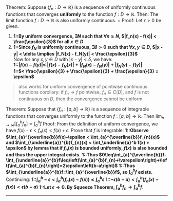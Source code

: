 Theorem:
Suppose $\{f_n:D\to\mathbb{R}\}$ is a sequence of uniformly continuous functions that converges **uniformly** to the function $f:D\to\mathbb{R}$. 
Then:
The limit function $f:D\to\mathbb{R}$ is also uniformly continuous.
+
Proof:
Let $\epsilon > 0$ be given.  
1. **1::By uniform convergence, $\exists N$ such that $\forall n \geq N$, $|f_n(x) - f(x)| < \frac{\epsilon}{3}$ for all $x \in D$**  
2. **1::Since $f_N$ is uniformly continuous, $\exists \delta > 0$ such that $\forall x,y \in D$, $|x - y| < \delta \implies |f_N(x) - f_N(y)| < \frac{\epsilon}{3}$**  
Now for any $x,y \in D$ with $|x - y| < \delta$, we have:  
**1::$|f(x) - f(y)| \leq$ $|f(x) - f_N(x)| + |f_N(x) - f_N(y)| + |f_N(y) - f(y)|$**  
**1::$< \frac{\epsilon}{3} + \frac{\epsilon}{3} + \frac{\epsilon}{3} = \epsilon$**  
> also works for uniform convergence of pointwise continuous functions
> corollary: if $f_n \to f$ pointwise, $f_n \in C(D)$, and $f$ is not continuous on $D$, then the convergence cannot be uniform

Theorem:
Suppose that $\{f_n:[a,b]\to\mathbb{R}\}$ is a sequence of integrable functions that converges uniformly to the function $f:[a,\:b]\to\mathbb{R}$.
Then $\lim_{n\to\infty}\left[\int_a^bf_n\right]=\int_a^bf$
Proof:
From the definition of uniform convergence, we have $f(x)-\epsilon<f_{n}(x)<f(x)+\epsilon$. 
Prove that $f$ is integrable:
**1::Observe $\int_{a}^{\overline{b}}f(x)-\epsilon < \int_{a}^{\overline{b}}f_{n}(x)$ and $\int_{\underline{a}}^{b}f_{n}(x) < \int_\underline{a}^b f(x) + \epsilon$ by lemma that if $f_n(x)$ is bounded uniformly, $f(x)$ is also bounded and thus the upper integral exists.**
**1::Thus $0\leq\int_{a}^{\overline{b}}f-\int_{\underline{a}}^{b}f\leq\left(\int_{a}^{b}f_{n}+\varepsilon\right)+\left(\int_{a}^{b}f_{n}\right)=2\epsilon\left(b-a\right)$**
**1::Thus $\int_{\underline{a}}^{b}f=\int_{a}^{\overline{b}}f$, so $\int^{b}_a f$ exists.**
Continuing:
**1::$\int_{a}^{b}-\epsilon<\int_{a}^{b}(f_{n}(x)-f(x))\leq\int_{a}^{b}\epsilon$**
**1::$-\epsilon(b-a)<\int_{a}^{b}(f_{a}(x)-f(x))<\epsilon(b-a)$**
**1::Let $\epsilon \to 0$. By Squeeze Theorem, $\int_{a}^{b}f_{n}\rightarrow\int_{a}^{b}f$.**

***
